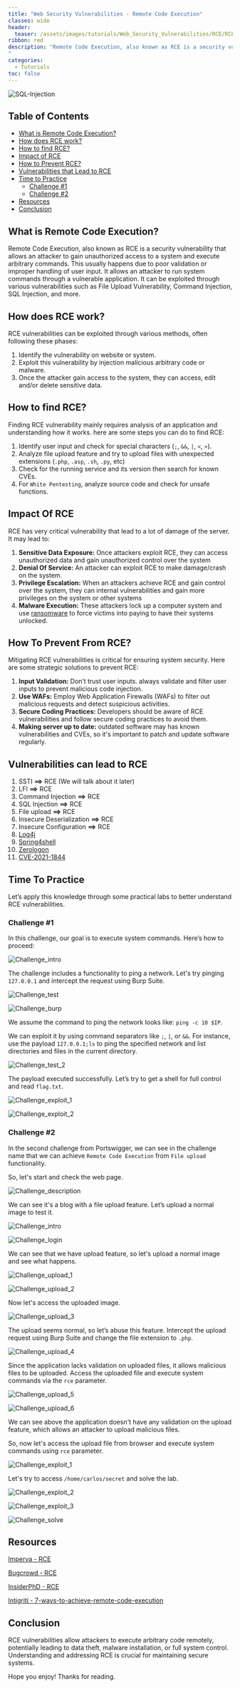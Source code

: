 ```yaml
---
title: "Web Security Vulnerabilities - Remote Code Execution"
classes: wide
header:
  teaser: /assets/images/tutorials/Web_Security_Vulnerabilities/RCE/RCE-Cover.png
ribbon: red
description: "Remote Code Execution, also known as RCE is a security vulnerability that allows an attacker to gain unauthorized access to a system and execute arbitrary commands. This usually happens due to poor validation or improper handling of user input. It allows an attacker to run system commands through a vulnerable application. It can be exploited through various vulnerabilities such as File Upload Vulnerability, Command Injection, SQL Injection, and more.
"
categories:
  - Tutorials
toc: false
---
```


<img src="/assets/images/tutorials/Web_Security_Vulnerabilities/RCE/RCE.png" alt="SQL-Injection" style="zoom: 100%;" />

## Table of Contents
- [What is Remote Code Execution?](#what-is-remote-code-execution)
- [How does RCE work?](#how-does-rce-work)
- [How to find RCE?](#how-to-find-rce)
- [Impact of RCE](#impact-of-rce)
- [How to Prevent RCE?](#how-to-prevent-rce)
- [Vulnerabilities that Lead to RCE](#vulnerabilities-that-lead-to-rce)
- [Time to Practice](#time-to-practice)
  - [Challenge #1](#challenge-1)
  - [Challenge #2](#challenge-2)
- [Resources](#resources)
- [Conclusion](#conclusion)

## What is Remote Code Execution?

Remote Code Execution, also known as RCE is a security vulnerability that allows an attacker to gain unauthorized access to a system and execute arbitrary commands. This usually happens due to poor validation or improper handling of user input. It allows an attacker to run system commands through a vulnerable application. It can be exploited through various vulnerabilities such as File Upload Vulnerability, Command Injection, SQL Injection, and more.

## How does RCE work?

RCE vulnerabilities can be exploited through various methods, often following these phases:

1. Identify the vulnerability on website or system.
2. Exploit this vulnerability by injection malicious arbitrary code or malware.
3. Once the attacker gain access to the system, they can access, edit and/or delete sensitive data.

## How to find RCE?

Finding RCE vulnerability mainly requires analysis of an application and understanding how it works. here are some steps you can do to find RCE:

1.  Identify user input and check for special characters (`;`, `&&`, `|`, `<`, `>`).
2. Analyze file upload feature and try to upload files with unexpected extensions (`.php`, `.asp`, `.sh`, `.py`, etc)
3. Check for the running service and its version then search for known CVEs.
4. For `White Pentesting`, analyze source code and check for unsafe functions.

## Impact Of RCE

RCE has very critical vulnerability that lead to a lot of damage of the server. It may lead to:

1. **Sensitive Data Exposure:** Once attackers exploit RCE, they can access unauthorized data and gain unauthorized control over the system
2. **Denial Of Service:** An attacker can exploit RCE to make damage/crash on the system.
3. **Privilege Escalation:** When an attackers achieve RCE and gain control over the system, they can internal vulnerabilities and gain more privileges on the system or other systems
4. **Malware Execution:** These attackers lock up a computer system and use [ransomware](https://www.techtarget.com/searchsecurity/definition/ransomware) to force victims into paying to have their systems unlocked.

## How To Prevent From RCE?

Mitigating RCE vulnerabilities is critical for ensuring system security. Here are some strategic solutions to prevent RCE:

1. **Input Validation:** Don’t trust user inputs. always validate and filter user inputs to prevent malicious code injection.
2. **Use WAFs:** Employ Web Application Firewalls (WAFs) to filter out malicious requests and detect suspicious activities.
3. **Secure Coding Practices:** Developers should be aware of RCE vulnerabilities and follow secure coding practices to avoid them.
4. **Making server up to date:** outdated software may has known vulnerabilities and CVEs, so it's important to patch and update  software regularly. 

## Vulnerabilities can lead to RCE

1. SSTI **==>** RCE (We will talk about it later)
2. LFI **==>** RCE
3. Command Injection **==>** RCE
4. SQL Injection **==>** RCE
5. File upload **==>** RCE
6. Insecure Deserialization **==>** RCE
7. Insecure Configuration **==>** RCE
8. [Log4j](https://logging.apache.org/log4j/2.x/security.html)
9. [Spring4shell](https://securelist.com/spring4shell-cve-2022-22965/106239/)
10. [Zerologon](https://www.crowdstrike.com/blog/cve-2020-1472-zerologon-security-advisory/)
11. [CVE-2021-1844](https://nvd.nist.gov/vuln/detail/CVE-2021-1844)

## Time To Practice

Let’s apply this knowledge through some practical labs to better understand RCE vulnerabilities.

### Challenge #1

In this challenge, our goal is to execute system commands. Here’s how to proceed:

![Challenge_intro](/assets/images/tutorials/Web_Security_Vulnerabilities/RCE/Challenge_2/Challenge_intro.png)

The challenge includes a functionality to ping a network. Let's try pinging `127.0.0.1` and intercept the request using Burp Suite.

![Challenge_test](/assets/images/tutorials/Web_Security_Vulnerabilities/RCE/Challenge_2/Challenge_test.png)

![Challenge_burp](/assets/images/tutorials/Web_Security_Vulnerabilities/RCE/Challenge_2/Challenge_burp.png)

We assume the command to ping the network looks like: `ping -c 10 $IP`.

We can exploit it by using command separators like `;`, `|`, or `&&`. For instance, use the payload `127.0.0.1;ls` to ping the specified network and list directories and files in the current directory.

![Challenge_test_2](/assets/images/tutorials/Web_Security_Vulnerabilities/RCE/Challenge_2/Challenge_test_2.png)

The payload executed successfully. Let’s try to get a shell for full control and read `flag.txt`.

![Challenge_exploit_1](/assets/images/tutorials/Web_Security_Vulnerabilities/RCE/Challenge_2/Challenge_exploit_1.png)

![Challenge_exploit_2](/assets/images/tutorials/Web_Security_Vulnerabilities/RCE/Challenge_2/Challenge_exploit_2.png)

### Challenge #2

In the second challenge from Portswigger, we can see in the challenge name that we can achieve `Remote Code Execution` from `File upload` functionality.

So, let's start and check the web page.

![Challenge_description](/assets/images/tutorials/Web_Security_Vulnerabilities/RCE/Challenge_1/Challenge_description.png)

We can see it's a blog with a file upload feature. Let’s upload a normal image to test it.

![Challenge_intro](/assets/images/tutorials/Web_Security_Vulnerabilities/RCE/Challenge_1/Challenge_intro.png)

![Challenge_login](/assets/images/tutorials/Web_Security_Vulnerabilities/RCE/Challenge_1/Challenge_login.png)

We can see that we have upload feature, so let's upload a normal image and see what happens.



![Challenge_upload_1](/assets/images/tutorials/Web_Security_Vulnerabilities/RCE/Challenge_1/Challenge_upload_1.png)

![Challenge_upload_2](/assets/images/tutorials/Web_Security_Vulnerabilities/RCE/Challenge_1/Challenge_upload_2.png)

Now let's access the uploaded image.

![Challenge_upload_3](/assets/images/tutorials/Web_Security_Vulnerabilities/RCE/Challenge_1/Challenge_upload_3.png)

The upload seems normal, so let’s abuse this feature. Intercept the upload request using Burp Suite and change the file extension to `.php`.

![Challenge_upload_4](/assets/images/tutorials/Web_Security_Vulnerabilities/RCE/Challenge_1/Challenge_upload_4.png)

Since the application lacks validation on uploaded files, it allows malicious files to be uploaded. Access the uploaded file and execute system commands via the `rce` parameter.

![Challenge_upload_5](/assets/images/tutorials/Web_Security_Vulnerabilities/RCE/Challenge_1/Challenge_upload_5.png)

![Challenge_upload_6](/assets/images/tutorials/Web_Security_Vulnerabilities/RCE/Challenge_1/Challenge_upload_6.png)

We can see above the application doesn't have any validation on the upload feature, which allows an attacker to upload malicious files.

So, now let's access the upload file from browser and execute system commands using `rce` parameter. 

![Challenge_exploit_1](/assets/images/tutorials/Web_Security_Vulnerabilities/RCE/Challenge_1/Challenge_exploit_1.png)

Let's try to access `/home/carlos/secret` and solve the lab.

![Challenge_exploit_2](/assets/images/tutorials/Web_Security_Vulnerabilities/RCE/Challenge_1/Challenge_exploit_2.png)

![Challenge_exploit_3](/assets/images/tutorials/Web_Security_Vulnerabilities/RCE/Challenge_1/Challenge_exploit_3.png)

![Challenge_solve](/assets/images/tutorials/Web_Security_Vulnerabilities/RCE/Challenge_1/Challenge_solve.png)

## Resources

[Imperva - RCE](https://www.imperva.com/learn/application-security/remote-code-execution/)

[Bugcrowd - RCE](https://www.bugcrowd.com/glossary/remote-code-execution-rce/)

[InsiderPhD - RCE](https://www.youtube.com/watch?v=P_ZQKeXf-gM)

[Intigriti - 7-ways-to-achieve-remote-code-execution](https://www.intigriti.com/researchers/blog/hacking-tools/7-ways-to-achieve-remote-code-execution-rce)

## Conclusion

RCE vulnerabilities allow attackers to execute arbitrary code remotely, potentially leading to data theft, malware installation, or full system control. Understanding and addressing RCE is crucial for maintaining secure systems.

Hope you enjoy! Thanks for reading.
